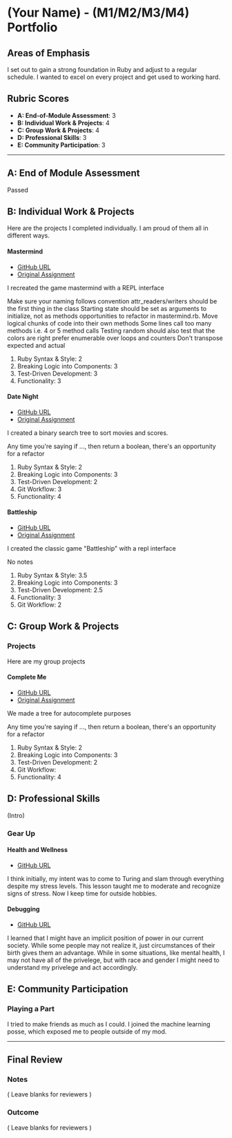 # (Your Name) - (M1/M2/M3/M4) Portfolio

## Areas of Emphasis

I set out to gain a strong foundation in Ruby and adjust to a regular schedule.
I wanted to excel on every project and get used to working hard.

## Rubric Scores

* **A: End-of-Module Assessment**: 3
* **B: Individual Work & Projects**: 4
* **C: Group Work & Projects**: 4
* **D: Professional Skills**: 3
* **E: Community Participation**: 3

-----------------------

## A: End of Module Assessment

 Passed


## B: Individual Work & Projects

Here are the projects I completed individually. I am proud of them all in
different ways.

#### Mastermind

* [GitHub URL](https://github.com/letsdothis64/mastermind)
* [Original Assignment](http://backend.turing.io/module1/projects/mastermind)

I recreated the game mastermind with a REPL interface

Make sure your naming follows convention
attr_readers/writers should be the first thing in the class
Starting state should be set as arguments to initialize, not as methods
opportunities to refactor in mastermind.rb. Move logical chunks of code into their own methods
Some lines call too many methods i.e. 4 or 5 method calls
Testing random should also test that the colors are right
prefer enumerable over loops and counters
Don't transpose expected and actual

1. Ruby Syntax & Style: 2
2. Breaking Logic into Components: 3
3. Test-Driven Development: 3
4. Functionality: 3

#### Date Night

* [GitHub URL](https://github.com/letsdothis64/date_night)
* [Original Assignment](http://backend.turing.io/module1/projects/date_night)

I created a binary search tree to sort movies and scores.

Any time you're saying if ..., then return a boolean, there's an opportunity for a refactor

1. Ruby Syntax & Style: 2
2. Breaking Logic into Components: 3
3. Test-Driven Development: 2
4. Git Workflow: 3
5. Functionality: 4

#### Battleship

* [GitHub URL](https://github.com/letsdothis64/battleship)
* [Original Assignment](http://backend.turing.io/module1/projects/battleship)

I created the classic game "Battleship" with a repl interface

No notes

1. Ruby Syntax & Style: 3.5
2. Breaking Logic into Components: 3
3. Test-Driven Development: 2.5
4. Functionality: 3
5. Git Workflow: 2


## C: Group Work & Projects

### Projects

Here are my group projects

#### Complete Me

* [GitHub URL](https://github.com/letsdothis64/complete_me)
* [Original Assignment](http://backend.turing.io/module1/projects/complete_me)

We made a tree for autocomplete purposes

Any time you're saying if ..., then return a boolean, there's an opportunity for a refactor

1. Ruby Syntax & Style: 2
2. Breaking Logic into Components: 3
3. Test-Driven Development: 2
4. Git Workflow:
5. Functionality: 4



## D: Professional Skills
(Intro)

### Gear Up
#### Health and Wellness

* [GitHub URL](https://github.com/turingschool/gear-up/blob/master/Mod1_Week1_mental_health_101.md)

I think initially, my intent was to come to Turing and slam through everything
despite my stress levels. This lesson taught me to moderate and recognize signs of
stress. Now I keep time for outside hobbies.

#### Debugging

* [GitHub URL](https://github.com/turingschool/gear-up/blob/master/Mod1_Week3_Code_debugging_compact_version.md)

I learned that I might have an implicit position of power in our current society.
While some people may not realize it, just circumstances of their birth gives
them an advantage. While in some situations, like mental health, I may not have
all of the privelege, but with race and gender I might need to understand
my privelege and act accordingly.

## E: Community Participation

### Playing a Part

I tried to make friends as much as I could. I joined the machine learning
posse, which exposed me to people outside of my mod.

------------------

## Final Review

### Notes

( Leave blanks for reviewers )

### Outcome

( Leave blanks for reviewers )

